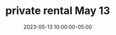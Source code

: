 ---
date: 2023-05-13 10:00:00-05:00
dates: 10:00 am on May 13 2023
draft: false
durationMinutes: 300
title: private rental May 13
---